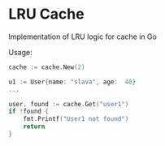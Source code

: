 # LRU Cache

Implementation of LRU logic for cache in Go

Usage:

```go
cache := cache.New(2)

u1 := User{name: "slava", age:  40}
...

user, found := cache.Get("user1")
if !found {
    fmt.Printf("User1 not found")
    return
}
    
```